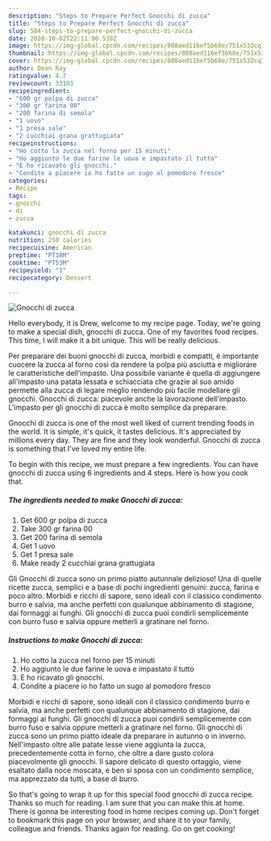 ```yaml
---
description: "Steps to Prepare Perfect Gnocchi di zucca"
title: "Steps to Prepare Perfect Gnocchi di zucca"
slug: 504-steps-to-prepare-perfect-gnocchi-di-zucca
date: 2020-10-02T22:11:00.538Z
image: https://img-global.cpcdn.com/recipes/808aed116ef5b68e/751x532cq70/gnocchi-di-zucca-recipe-main-photo.jpg
thumbnail: https://img-global.cpcdn.com/recipes/808aed116ef5b68e/751x532cq70/gnocchi-di-zucca-recipe-main-photo.jpg
cover: https://img-global.cpcdn.com/recipes/808aed116ef5b68e/751x532cq70/gnocchi-di-zucca-recipe-main-photo.jpg
author: Dean Ray
ratingvalue: 4.7
reviewcount: 33103
recipeingredient:
- "600 gr polpa di zucca"
- "300 gr farina 00"
- "200 farina di semola"
- "1 uovo"
- "1 presa sale"
- "2 cucchiai grana grattugiata"
recipeinstructions:
- "Ho cotto la zucca nel forno per 15 minuti"
- "Ho aggiunto le due farine le uova e impastato il tutto"
- "E ho ricavato gli gnocchi."
- "Condite a piacere io ho fatto un sugo al pomodoro fresco"
categories:
- Recipe
tags:
- gnocchi
- di
- zucca

katakunci: gnocchi di zucca 
nutrition: 250 calories
recipecuisine: American
preptime: "PT38M"
cooktime: "PT53M"
recipeyield: "1"
recipecategory: Dessert

---
```



![Gnocchi di zucca](https://img-global.cpcdn.com/recipes/808aed116ef5b68e/751x532cq70/gnocchi-di-zucca-recipe-main-photo.jpg)

Hello everybody, it is Drew, welcome to my recipe page. Today, we're going to make a special dish, gnocchi di zucca. One of my favorites food recipes. This time, I will make it a bit unique. This will be really delicious.

Per preparare dei buoni gnocchi di zucca, morbidi e compatti, è importante cuocere la zucca al forno così da rendere la polpa più asciutta e migliorare le caratteristiche dell&#39;impasto. Una possibile variante è quella di aggiungere all&#39;impasto una patata lessata e schiacciata che grazie al suo amido permette alla zucca di legare meglio rendendo più facile modellare gli gnocchi. Gnocchi di zucca: piacevole anche la lavorazione dell&#39;impasto. L&#39;impasto per gli gnocchi di zucca è molto semplice da preparare.

Gnocchi di zucca is one of the most well liked of current trending foods in the world. It is simple, it's quick, it tastes delicious. It's appreciated by millions every day. They are fine and they look wonderful. Gnocchi di zucca is something that I've loved my entire life.


To begin with this recipe, we must prepare a few ingredients. You can have gnocchi di zucca using 6 ingredients and 4 steps. Here is how you cook that.

<!--inarticleads1-->

##### The ingredients needed to make Gnocchi di zucca:

1. Get 600 gr polpa di zucca
1. Take 300 gr farina 00
1. Get 200 farina di semola
1. Get 1 uovo
1. Get 1 presa sale
1. Make ready 2 cucchiai grana grattugiata


Gli Gnocchi di zucca sono un primo piatto autunnale delizioso! Una di quelle ricette zucca, semplici e a base di pochi ingredienti genuini: zucca, farina e poco altro. Morbidi e ricchi di sapore, sono ideali con il classico condimento burro e salvia, ma anche perfetti con qualunque abbinamento di stagione, dai formaggi ai funghi. Gli gnocchi di zucca puoi condirli semplicemente con burro fuso e salvia oppure metterli a gratinare nel forno. 

<!--inarticleads2-->

##### Instructions to make Gnocchi di zucca:

1. Ho cotto la zucca nel forno per 15 minuti
1. Ho aggiunto le due farine le uova e impastato il tutto
1. E ho ricavato gli gnocchi.
1. Condite a piacere io ho fatto un sugo al pomodoro fresco


Morbidi e ricchi di sapore, sono ideali con il classico condimento burro e salvia, ma anche perfetti con qualunque abbinamento di stagione, dai formaggi ai funghi. Gli gnocchi di zucca puoi condirli semplicemente con burro fuso e salvia oppure metterli a gratinare nel forno. Gli gnocchi di zucca sono un primo piatto ideale da preparare in autunno o in inverno. Nell&#39;impasto oltre alle patate lesse viene aggiunta la zucca, precedentemente cotta in forno, che oltre a dare gusto colora piacevolmente gli gnocchi. Il sapore delicato di questo ortaggio, viene esaltato dalla noce moscata, e ben si sposa con un condimento semplice, ma apprezzato da tutti, a base di burro. 

So that's going to wrap it up for this special food gnocchi di zucca recipe. Thanks so much for reading. I am sure that you can make this at home. There is gonna be interesting food in home recipes coming up. Don't forget to bookmark this page on your browser, and share it to your family, colleague and friends. Thanks again for reading. Go on get cooking!
